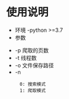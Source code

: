 # 使用说明
* 环境
-python >=3.7
* 参数
- -p 爬取的页数
- -t 线程数
- -o 文件保存路径
- -n  
```
     0: 搜索模式
     1: 爬取模式
```
